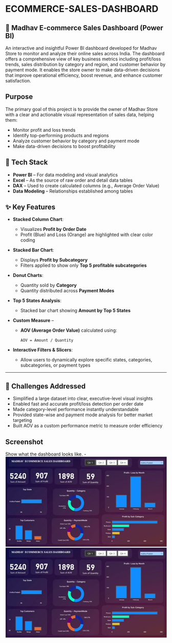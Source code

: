 # ECOMMERCE-SALES-DASHBOARD

## 🛒 Madhav E-commerce Sales Dashboard (Power BI)

An interactive and insightful Power BI dashboard developed for Madhav Store to monitor and analyze their online sales across India.
The dashboard offers a comprehensive view of key business metrics including profit/loss trends, sales distribution by category and region, and customer behavior by payment mode.
It enables the store owner to make data-driven decisions that improve operational efficiency, boost revenue, and enhance customer satisfaction.

## Purpose

The primary goal of this project is to provide the owner of Madhav Store with a clear and actionable visual representation of sales data, helping them:
- Monitor profit and loss trends
- Identify top-performing products and regions
- Analyze customer behavior by category and payment mode
- Make data-driven decisions to boost profitability



## 🧰 Tech Stack

- **Power BI** – For data modeling and visual analytics  
- **Excel** – As the source of raw order and detail data tables  
- **DAX** – Used to create calculated columns (e.g., Average Order Value)
- **Data Modeling** – Relationships established among tables



## ✨ Key Features

- **Stacked Column Chart**:  
  - Visualizes **Profit by Order Date**
  - Profit (Blue) and Loss (Orange) are highlighted with clear color coding  

- **Stacked Bar Chart**:  
  - Displays **Profit by Subcategory**
  - Filters applied to show only **Top 5 profitable subcategories**

- **Donut Charts**:
  - Quantity sold by **Category**
  - Quantity distributed across **Payment Modes**

- **Top 5 States Analysis**:
  - Stacked bar chart showing **Amount by Top 5 States**

- **Custom Measure** –  
  - **AOV (Average Order Value)** calculated using:
    ```
    AOV = Amount / Quantity
    ```

- **Interactive Filters & Slicers**:  
  - Allow users to dynamically explore specific states, categories, subcategories, or payment types

---

## 🚧 Challenges Addressed

- Simplified a large dataset into clear, executive-level visual insights
- Enabled fast and accurate profit/loss detection per order date
- Made category-level performance instantly understandable
- Provided state-wise and payment mode analysis for better market targeting
- Built AOV as a custom performance metric to measure order efficiency

 ## Screenshot
 Show what the dashboard looks like. - ![Alt text](https://github.com/Silla03/ECOMMERCE-SALES-DASHBOARD/blob/main/Snapshot%20of%20the%20Dashboard.jpg)
 ![Dashboard Preview](https://github.com/Silla03/ECOMMERCE-SALES-DASHBOARD/blob/main/Snapshot%20of%20the%20Dashboard.jpg)
  

